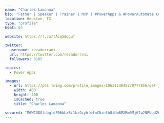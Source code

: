 ```yaml
---
name: "Charles Lamanna"
bio: "Father | Speaker | Trainer | MVP | #PowerApps & #PowerAutomate Community Super User | YouTuber Right-pointing triangle http://youtube.com/c/rezadorrani | Learn - Share - Clockwise rightwards and leftwards open circle arrows"
location: Houston, TX
type: "profile"
heat: 64

website: https://t.co/tAcqSdqguf

twitter:
  username: rezadorrani
  url: https://twitter.com/rezadorrani
  followers: 3105

topics:
  - Power Apps

images:
  - url: https://pbs.twimg.com/profile_images/1063114045270777856/qeT-jpWr_400x400.jpg
    width: 400
    height: 400
    isCached: true
    title: "Charles Lamanna"

secured: "M6WC3DGfdbgldF06bLxBi1kzGcyhfwtmCNin5b8iUm8MXRm0Mj67p2NFUqd2OWOBDp9Clk5WKB1LGPEk9jtAdtMTCQk5vM3c/f9s8XscAJebyCEiiQhLspgqFWuGzWeLXIUPyVB78V5d+W5GAYqW9l3GSs+vVzil8mEp+f7qphK+tPZR0wu3X82Th9KQDXRi8m9o8FaG5ORtX7x6vOQOPRydApcLdMrIvcu0r9mwI0uM8c4oKEvNq+aJs+/56jLKnXKY6Gqz48M+u+M6KlTh7+epWRIAUosXyzqQhVf3KHYgDgNOECXlDERinQ/lkgiLpdqZukxPg7N+o0WIIrVhx+4TmL3CM86hW1J2kfvc2ZIabA8I8wNDNdrOMEFa9Uad4CanJh/umRXLCq8ihx62I6rTSML+3a4SORKGRzlFSR8=;IPw4v8iV42OS7n6GsejVuQ=="
---
```


